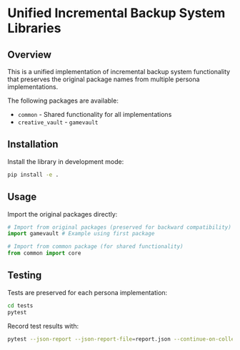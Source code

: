 # Unified Incremental Backup System Libraries

## Overview
This is a unified implementation of incremental backup system functionality 
that preserves the original package names from multiple persona implementations.

The following packages are available:
- `common` - Shared functionality for all implementations
- `creative_vault` - `gamevault`

## Installation
Install the library in development mode:

```bash
pip install -e .
```

## Usage
Import the original packages directly:

```python
# Import from original packages (preserved for backward compatibility)
import gamevault # Example using first package

# Import from common package (for shared functionality)
from common import core
```

## Testing
Tests are preserved for each persona implementation:

```bash
cd tests
pytest
```

Record test results with:
```bash
pytest --json-report --json-report-file=report.json --continue-on-collection-errors
```
